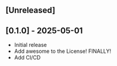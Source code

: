 ## [Unreleased]

## [0.1.0] - 2025-05-01

- Initial release
- Add awesome to the License! FINALLY!
- Add CI/CD
